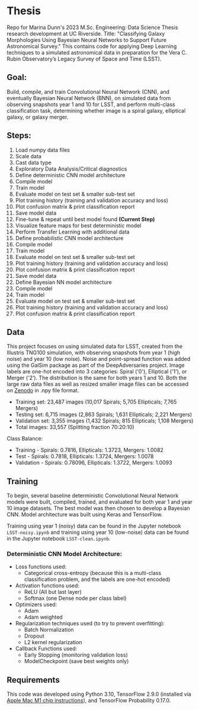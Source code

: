# Thesis
Repo for Marina Dunn's 2023 M.Sc. Engineering: Data Science Thesis research development at UC Riverside. Title: "Classifying Galaxy Morphologies Using Bayesian Neural Networks to Support Future Astronomical Survey." This contains code for applying Deep Learning techniques to a simulated astronomical data in preparation for the Vera C. Rubin Observatory’s Legacy Survey of Space and Time (LSST). 

## Goal: 
Build, compile, and train Convolutional Neural Network (CNN), and eventually Bayesian Neural Network (BNN), on simulated data from observing snapshots year 1 and 10 for LSST, and perform multi-class classification task, determining whether image is a spiral galaxy, elliptical galaxy, or galaxy merger. 

## Steps:
1. Load numpy data files
2. Scale data
3. Cast data type
4. Exploratory Data Analysis/Critical diagnostics
5. Define deterministic CNN model architecture
6. Compile model
7. Train model
8. Evaluate model on test set & smaller sub-test set
9. Plot training history (training and validation accuracy and loss)
10. Plot confusion matrix & print classification report
11. Save model data
12. Fine-tune & repeat until best model found **(Current Step)**
13. Visualize feature maps for best deterministic model
14. Perform Transfer Learning with additional data
15. Define probabilistic CNN model architecture
16. Compile model
17. Train model
18. Evaluate model on test set & smaller sub-test set
19. Plot training history (training and validation accuracy and loss)
20. Plot confusion matrix & print classification report
21. Save model data
22. Define Bayesian NN model architecture
23. Compile model
24. Train model
25. Evaluate model on test set & smaller sub-test set
26. Plot training history (training and validation accuracy and loss)
27. Plot confusion matrix & print classification report

## Data
This project focuses on using simulated data for LSST, created from the Illustris TNG100 simulation, with observing snapshots from year 1 (high noise) and year 10 (low noise). Noise and point-spread function was added using the GalSim package as part of the DeepAdversaries project. Image labels are one-hot encoded into 3 categories: Spiral ('0'), Elliptical ('1'), or Merger ('2’). The distribution is the same for both years 1 and 10. Both the large raw data files as well as resized smaller image files can be accessed on [Zenodo](https://zenodo.org/record/5514180#.Ymb3zi-B2L2) in .npy file format. 

* Training set: 23,487 images (10,017 Spirals; 5,705 Ellipticals; 7,765 Mergers)
* Testing set: 6,715 images (2,863 Spirals; 1,631 Ellipticals; 2,221 Mergers)
* Validation set: 3,355 images (1,432 Spirals; 815 Ellipticals; 1,108 Mergers)
* Total images: 33,557 (Splitting fraction 70:20:10)

Class Balance: 
* Training - Spirals: 0.7816, Ellipticals: 1.3723, Mergers: 1.0082
* Test - Spirals: 0.7818, Ellipticals: 1.3724, Mergers: 1.0078
* Validation - Spirals: 0.78096, Ellipticals: 1.3722, Mergers: 1.0093

## Training
To begin, several baseline deterministic Convolutional Neural Network models were built, compiled, trained, and evaluated for both year 1 and year 10 image datasets. The best model was then chosen to develop a Bayesian CNN. Model architecture was built using Keras and TensorFlow.

Training using year 1 (noisy) data can be found in the Jupyter notebook `LSST-noisy.ipynb` and training using year 10 (low-noise) data can be found in the Jupyter notebook `LSST-clean.ipynb`.

### Deterministic CNN Model Architecture:
* Loss functions used:
  * Categorical cross-entropy (because this is a multi-class classification problem, and the labels are one-hot encoded)
* Activation functions used:
  * ReLU (All but last layer)
  * Softmax (one Dense node per class label)
* Optimizers used:
  * Adam
  * Adam weighted
* Regularization techniques used (to try to prevent overfitting):
  * Batch Normalization
  * Dropout
  * L2 kernel regularization
* Callback Functions used:
  * Early Stopping (monitoring validation loss)
  * ModelCheckpoint (save best weights only)

## Requirements
This code was developed using Python 3.10, TensorFlow 2.9.0 (installed via [Apple Mac M1 chip instructions](https://developer.apple.com/metal/tensorflow-plugin/)), and TensorFlow Probability 0.17.0.
